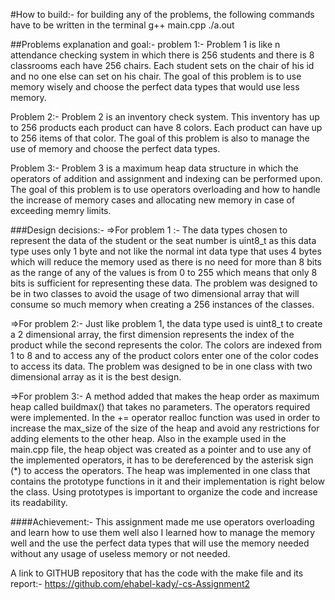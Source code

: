 #How to build:-
for building any of the problems, the following commands have to be written in the terminal
g++ main.cpp
./a.out

##Problems explanation and goal:-
problem 1:-
Problem 1 is like n attendance checking system in which there is 256 students and there is 8 classrooms each have 256 chairs. Each student sets on the chair of his id and no one else can set on his chair.
The goal of this problem is to use memory wisely and choose the perfect data types that would use less memory.

Problem 2:-
Problem  2 is an inventory check system. This inventory has up to 256 products each product can have 8 colors. Each product can have up to 256 items of that color.
The goal of this problem is also to manage the use of memory and choose the perfect data types.

Problem 3:-
Problem 3 is a maximum heap data structure in which the operators of addition and assignment and indexing can be performed upon.
The goal of this problem is to use operators overloading and how to handle the increase of memory cases and allocating new memory in case of exceeding memry limits.

###Design decisions:-
=>For problem 1 :-
The data types chosen to represent the data of the student or the seat number is uint8_t as this data type uses only 1 byte and not like the normal int data type that uses 4 bytes which will reduce the memory used as there is no need for more than 8 bits as the range of any of the values is from 0 to 255 which means that only 8 bits is sufficient for representing these data.
The problem was designed to be in two classes to avoid the usage of two dimensional array that will consume so much memory when creating a 256 instances of the classes.

=>For problem 2:-
Just like problem 1, the data type used is uint8_t to create a 2 dimensional array, the first dimension represents the index of the product while the second represents the color. The colors are indexed from 1 to 8 and to access any of the product colors enter one of the color codes to access its data. The problem was designed to be in one class with two dimensional array as it is the best design.

=>For problem 3:-
A method added that makes the heap order as maximum heap called buildmax() that takes no parameters. The operators required were implemented. In the += operator realloc function was used in order to increase the max_size of the size of the heap and avoid any restrictions for adding elements to the other heap. Also in the example used in the main.cpp file, the heap object was created as a pointer and to use any of the implemented operators, it has to be dereferenced by the asterisk sign (*) to access the operators. The heap was implemented in one class that contains the prototype functions in it and their implementation is right below the class. Using prototypes is important to organize the code and increase its readability.

####Achievement:-
This assignment made me use operators overloading and learn how to use them well also I learned how to manage the memory well and the use the perfect data types that will use the memory needed without any usage of useless memory or not needed.

A link to GITHUB repository that has the code with the make file and its report:-
https://github.com/ehabel-kady/-cs-Assignment2
